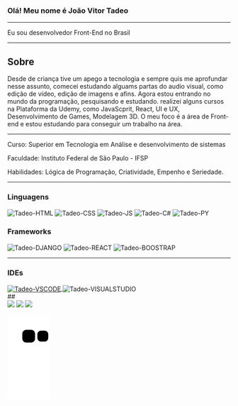 ### Olá! Meu nome é João Vitor Tadeo
***
Eu sou desenvolvedor Front-End no Brasil
***
## Sobre
Desde de criança tive um apego a tecnologia e sempre quis me aprofundar nesse assunto, comecei estudando alguams partas do audio visual, como edição de vídeo, edição de imagens e afins.
Agora estou entrando no mundo da programação, pesquisando e estudando. realizei alguns cursos na Plataforma da Udemy, como JavaScprit, React, UI e UX, Desenvolvimento de Games, Modelagem 3D.
O meu foco é a área de Front-end e estou estudando para conseguir um trabalho na área.
***
Curso: Superior em Tecnologia em Análise e desenvolvimento de sistemas

Faculdade: Instituto Federal de São Paulo - IFSP

Habilidades: Lógica de Programação, Criatividade, Empenho e Seriedade.
***
### Linguagens
<div style="display: inline_block">
  <img align="center" alt="Tadeo-HTML" height="50" width="60" src="https://cdn.jsdelivr.net/gh/devicons/devicon/icons/html5/html5-original.svg">
  <img align="center" alt="Tadeo-CSS" height="50" width="60" src="https://cdn.jsdelivr.net/gh/devicons/devicon/icons/css3/css3-original.svg">
  <img align="center" alt="Tadeo-JS" height="50" width="60" src="https://cdn.jsdelivr.net/gh/devicons/devicon/icons/javascript/javascript-original.svg">
  <img align="center" alt="Tadeo-C#" height="50" width="60" src="https://cdn.jsdelivr.net/gh/devicons/devicon/icons/csharp/csharp-original.svg" >
  <img align="center" alt="Tadeo-PY" height="50" width="60" src="https://cdn.jsdelivr.net/gh/devicons/devicon/icons/python/python-original.svg" >  
</div>

### Frameworks
<div style="display: inline_block">
  <img align="center" alt="Tadeo-DJANGO" height="50" width="60" src="https://cdn.jsdelivr.net/gh/devicons/devicon/icons/django/django-plain.svg" >
  <img align="center" alt="Tadeo-REACT" height="50" width="60" src="https://cdn.jsdelivr.net/gh/devicons/devicon/icons/react/react-original.svg" >
  <img align="center" alt="Tadeo-BOOSTRAP" height="50" width="60" src="https://cdn.jsdelivr.net/gh/devicons/devicon/icons/bootstrap/bootstrap-original.svg" >
</div>

***
### IDEs
<div style="display: inline_block">
  <a href='https://code.visualstudio.com/'>
    <img align="center" alt="Tadeo-VSCODE" height="50" width="60" src="https://cdn.jsdelivr.net/gh/devicons/devicon/icons/vscode/vscode-original.svg" >
  </a>
  <img align="center" alt="Tadeo-VISUALSTUDIO" height="50" width="60" src="https://cdn.jsdelivr.net/gh/devicons/devicon/icons/visualstudio/visualstudio-plain.svg" >  
</div>
  ##
  
  <div> 
  <a href="https://www.instagram.com/jvitortadeo/" target="_blank"><img src="https://img.shields.io/badge/-Instagram-%23E4405F?style=for-the-badge&logo=instagram&logoColor=white" target="_blank"></a>
  <a href = "mailto:joao.tadeov@gmail.com"><img src="https://img.shields.io/badge/-Gmail-%23333?style=for-the-badge&logo=gmail&logoColor=white" target="_blank"></a>
  <a href="www.linkedin.com/in/joao-vitor-tadeo/" target="_blank"><img src="https://img.shields.io/badge/-LinkedIn-%230077B5?style=for-the-badge&logo=linkedin&logoColor=white" target="_blank"></a> 
 
![Snake animation](https://github.com/JvTadeo/JvTadeo/blob/output/github-contribution-grid-snake.svg)
 
</div>
